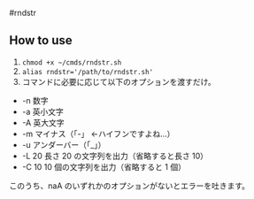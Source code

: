 #rndstr

## How to use

1. `chmod +x ~/cmds/rndstr.sh`
2. `alias rndstr='/path/to/rndstr.sh'`
3. コマンドに必要に応じて以下のオプションを渡すだけ。

- -n 数字
- -a 英小文字
- -A 英大文字
- -m マイナス（「-」 <-ハイフンですよね...）
- -u アンダーバー（「\_」）
- -L 20 長さ 20 の文字列を出力（省略すると長さ 10）
- -C 10 10 個の文字列を出力（省略すると 1 個）

このうち、naA のいずれかのオプションがないとエラーを吐きます。
